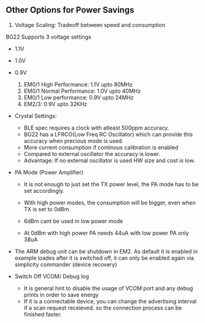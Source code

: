 ## Other Options for Power Savings

1. Voltage Scaling: Tradeoff between speed and consumption

BG22 Supports 3 voltage settings
    
- 1.1V
- 1.0V
- 0.9V

    1. EM0/1 High Performance: 1.1V upto 80MHz
    1. EM0/1 Normal Performance: 1.0V upto 40MHz
    1. EM0/1 Low performance: 0.9V upto 24MHz
    1. EM2/3: 0.9V upto 32KHz

- Crystal Settings:

    - BLE spec requires a clock with atleast 500ppm accuracy.
    - BG22 has a LFRCO(Low Freq RC Oscillator) which can provide this accuracy when precious mode is used.
    - More current consumption if continous calibration is enabled
    - Compared to external oscillator the accuracy is lower.
    - Advantage: If no external oscillator is used HW size and cost is low.

- PA Mode (Power Amplifier)

    - It is not enough to just set the TX power level, the PA mode has to be set accordingly.

    - With high power modes, the consumption will be bigger, even when TX is set to 0dBm

    - 6dBm cant be used in low power mode

    - At 0dBm with high power PA needs 44uA with low power PA only 38uA

- The ARM debug unit can be shutdown in EM2. As default it is enabled in example loades after it is switched off, it can only be enabled again via simplicity commander (device recovery)

- Switch Off VCOM/ Debug log

    - It is general hint to disable the usage of VCOM port and any debug prints in order to save energy
    - If it is a connectable device, you can change the advertising interval if a scan request receieved. so the connection process can be finished faster.
